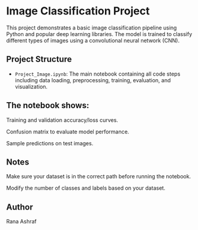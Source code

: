 # Image Classification Project

This project demonstrates a basic image classification pipeline using Python and popular deep learning libraries. The model is trained to classify different types of images using a convolutional neural network (CNN).

## Project Structure

- `Project_Image.ipynb`: The main notebook containing all code steps including data loading, preprocessing, training, evaluation, and visualization.

## The notebook shows:

Training and validation accuracy/loss curves.

Confusion matrix to evaluate model performance.

Sample predictions on test images.

## Notes
Make sure your dataset is in the correct path before running the notebook.

Modify the number of classes and labels based on your dataset.

## Author
Rana Ashraf

